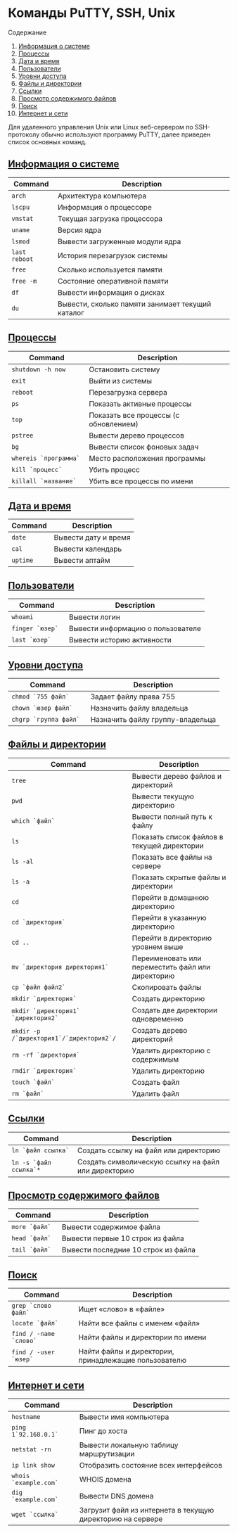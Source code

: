 # Команды PuTTY, SSH, Unix

Содержание

1.  [Информация о системе](https://snipp.ru/programs/ssh-comands#link-informaciya-o-sisteme)
2.  [Процессы](https://snipp.ru/programs/ssh-comands#link-processy)
3.  [Дата и время](https://snipp.ru/programs/ssh-comands#link-data-i-vremya)
4.  [Пользователи](https://snipp.ru/programs/ssh-comands#link-polzovateli)
5.  [Уровни доступа](https://snipp.ru/programs/ssh-comands#link-urovni-dostupa)
6.  [Файлы и директории](https://snipp.ru/programs/ssh-comands#link-fayly-i-direktorii)
7.  [Ссылки](https://snipp.ru/programs/ssh-comands#link-ssylki)
8.  [Просмотр содержимого файлов](https://snipp.ru/programs/ssh-comands#link-prosmotr-soderzhimogo-faylov)
9.  [Поиск](https://snipp.ru/programs/ssh-comands#link-poisk)
10.  [Интернет и сети](https://snipp.ru/programs/ssh-comands#link-internet-i-seti)

Для удаленного управления Unix или Linux веб-сервером по SSH-протоколу обычно используют программу PuTTY, далее приведен список основных команд.

## [Информация о системе](https://snipp.ru/programs/ssh-comands#link-informaciya-o-sisteme)

|Command|Description|
|------------------|---------------------------|
| `arch` | Архитектура компьютера |
| `lscpu` | Информация о процессоре |
| `vmstat` | Текущая загрузка процессора |
| `uname` | Версия ядра |
| `lsmod` | Вывести загруженные модули ядра |
| `last reboot` | История перезагрузок системы |
| `free` | Сколько используется памяти |
| `free -m` | Состояние оперативной памяти |
| `df` | Вывести информация о дисках |
| `du` | Вывести, сколько памяти занимает текущий каталог |


## [Процессы](https://snipp.ru/programs/ssh-comands#link-processy)

|Command|Description|
|------------------|---------------------------|
| `shutdown -h now` | Остановить систему |
| `exit` | Выйти из системы |
| `reboot` | Перезагрузка сервера |
| `ps` | Показать активные процессы |
| `top` | Показать все процессы (с обновлением) |
| `pstree` | Вывести дерево процессов |
| `bg` | Вывести список фоновых задач |
| ``whereis `программа` `` | Место расположения программы |
| ``kill `процесс` `` | Убить процесс |
| ``killall `название` `` | Убить все процессы по имени |


## [Дата и время](https://snipp.ru/programs/ssh-comands#link-data-i-vremya)

|Command|Description|
|------------------|---------------------------|
| `date` | Вывести дату и время |
| `cal` | Вывести календарь |
| `uptime` | Вывести аптайм |


## [Пользователи](https://snipp.ru/programs/ssh-comands#link-polzovateli)

|Command|Description|
|------------------|---------------------------|
| `whoami` | Вывести логин |
| ``finger `юзер` `` | Вывести информацию о пользователе |
| ``last `юзер` `` | Вывести историю активности |


## [Уровни доступа](https://snipp.ru/programs/ssh-comands#link-urovni-dostupa)

|Command|Description|
|------------------|---------------------------|
| ``chmod `755 файл` `` | Задает файлу права 755 |
| ``chown `юзер файл` `` | Назначить файлу владельца |
| ``chgrp `группа файл` `` | Назначить файлу группу-владельца |


## [Файлы и директории](https://snipp.ru/programs/ssh-comands#link-fayly-i-direktorii)

|Command|Description|
|------------------|---------------------------|
| `tree` | Вывести дерево файлов и директорий |
| `pwd` | Вывести текущую директорию |
| ``which `файл` `` | Вывести полный путь к файлу |
| `ls` | Показать список файлов в текущей директории |
| `ls -al` | Показать все файлы на сервере |
| `ls -a` | Показать скрытые файлы и директории |
| `cd` | Перейти в домашнюю директорию |
| ``cd `директория` `` | Перейти в указанную директорию |
| `cd ..` | Перейти в директорию уровнем выше |
| ``mv `директория директория1` `` | Переименовать или переместить файл или директорию |
| ``cp `файл файл2` `` | Скопировать файлы |
| ``mkdir `директория` `` | Создать директорию |
| ``mkdir `директория1` `директория2` `` | Создать две директории одновременно |
| ``mkdir -p /`директория1`/`директория2`/`` | Создать дерево директорий |
| ``rm -rf `директория` `` | Удалить директорию с содержимым |
| ``rmdir `директория` `` | Удалить директорию |
| ``touch `файл` `` | Создать файл |
| ``rm `файл` `` | Удалить файл |


## [Ссылки](https://snipp.ru/programs/ssh-comands#link-ssylki)

|Command|Description|
|------------------|---------------------------|
| ``ln `файл ссылка` `` | Создать ссылку на файл или директорию |
| ``ln -s `файл ссылка`*`` | Создать символическую ссылку на файл или директорию |


## [Просмотр содержимого файлов](https://snipp.ru/programs/ssh-comands#link-prosmotr-soderzhimogo-faylov)

|Command|Description|
|------------------|---------------------------|
| ``more `файл` `` | Вывести содержимое файла |
| ``head `файл` `` | Вывести первые 10 строк из файла |
| ``tail `файл` `` | Вывести последние 10 строк из файла |


## [Поиск](https://snipp.ru/programs/ssh-comands#link-poisk)

|Command|Description|
|------------------|---------------------------|
| ``grep `слово файл` `` | Ищет «слово» в «файле» |
| ``locate `файл` `` | Найти все файлы с именем «файл» |
| ``find / -name `слово` `` | Найти файлы и директории по имени |
| ``find / -user `юзер` `` | Найти файлы и директории, принадлежащие пользователю |


## [Интернет и сети](https://snipp.ru/programs/ssh-comands#link-internet-i-seti)

|Command|Description|
|------------------|---------------------------|
| `hostname` | Вывести имя компьютера |
| ``ping 1`92.168.0.1` `` | Пинг до хоста |
| `netstat -rn` | Вывести локальную таблицу маршрутизации |
| `ip link show` | Отобразить состояние всех интерфейсов |
| ``whois `example.com` `` | WHOIS домена |
| ``dig `example.com` `` | Вывести DNS домена |
| ``wget `ссылка` `` | Загрузит файл из интернета в текущую директорию на сервере |
